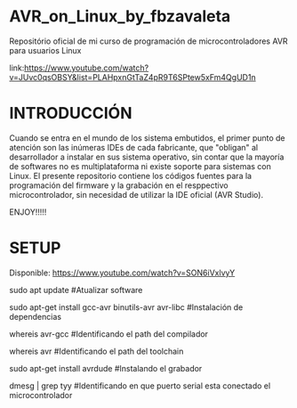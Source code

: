 # AVR_on_Linux_by_fbzavaleta

Repositório oficial de mi curso de programación de microcontroladores AVR para usuarios Linux

link:https://www.youtube.com/watch?v=JUvc0qsOBSY&list=PLAHpxnGtTaZ4pR9T6SPtew5xFm4QgUD1n


#                                       
#        INTRODUCCIÓN          


Cuando se entra en el mundo de los sistema embutidos, el primer punto de atención son las inúmeras
IDEs de cada fabricante, que "obligan" al desarrollador a instalar en sus sistema operativo, sin
contar que la mayoría de softwares no es multiplataforma ni existe soporte para sistemas con Linux.
El presente repositorio contiene los códigos fuentes para la programación del firmware y la grabación
en el resppectivo microcontrolador, sin necesidad de utilizar la IDE oficial (AVR Studio).

ENJOY!!!!!


#                               #        
#             SETUP             #


Disponible: https://www.youtube.com/watch?v=SON6iVxlvyY

sudo apt update #Atualizar software

sudo apt-get install gcc-avr binutils-avr avr-libc     #Instalación de dependencias

whereis avr-gcc                                        #Identificando el path del compilador

whereis avr                                            #Identificando el path del toolchain

sudo apt-get install avrdude                           #Instalando el grabador

dmesg | grep tyy                                       #Identificando en que puerto serial esta conectado el microcontrolador
